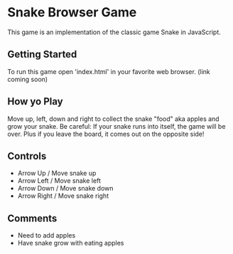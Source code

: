 # Snake Browser Game

This game is an implementation of the classic game Snake in JavaScript.

## Getting Started

To run this game open 'index.html' in your favorite web browser. (link coming soon)

## How yo Play

Move up, left, down and right to collect the snake "food" aka apples and grow your snake.
Be careful: If your snake runs into itself, the game will be over. Plus if you leave the board, it comes out on the opposite side!

## Controls
* Arrow Up / Move snake up
* Arrow Left / Move snake left
* Arrow Down / Move snake down
* Arrow Right / Move snake right


## Comments
* Need to add apples
* Have snake grow with eating apples
